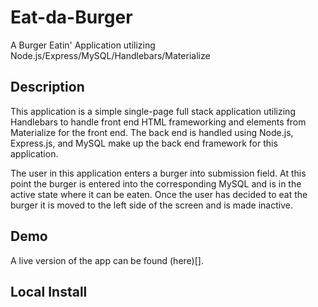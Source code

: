 # Eat-da-Burger

A Burger Eatin' Application utilizing Node.js/Express/MySQL/Handlebars/Materialize

## Description

This application is a simple single-page full stack application utilizing Handlebars to handle front end HTML frameworking and elements from Materialize for the front end. The back end is handled using Node.js, Express.js, and MySQL make up the back end framework for this application.

The user in this application enters a burger into submission field. At this point the burger is entered into the corresponding MySQL and is in the active state where it can be eaten. Once the user has decided to eat the burger it is moved to the left side of the screen and is made inactive.

## Demo

A live version of the app can be found (here)[].

## Local Install


